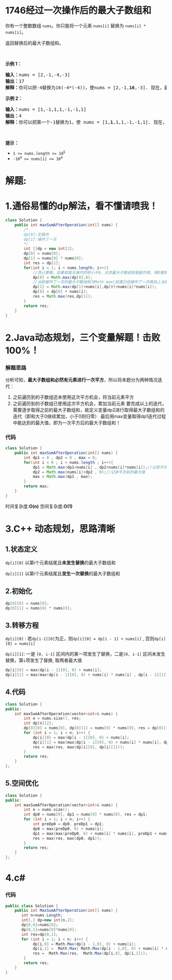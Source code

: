 # 1746经过一次操作后的最大子数组和
<p>你有一个整数数组 <code>nums</code>。你只能将一个元素 <code>nums[i]</code> 替换为 <code>nums[i] * nums[i]</code>。</p>

<p>返回替换后的最大子数组和。</p>

<p> </p>

<p><strong>示例 1：</strong></p>

<pre>
<strong>输入：</strong>nums = [2,-1,-4,-3]
<strong>输出：</strong>17
<strong>解释：</strong>你可以把-4替换为16(-4*(-4))，使nums = [2,-1,<strong>16</strong>,-3]. 现在，最大子数组和为 2 + -1 + 16 = 17.</pre>

<p><strong>示例 2：</strong></p>

<pre>
<strong>输入：</strong>nums = [1,-1,1,1,-1,-1,1]
<strong>输出：</strong>4
<strong>解释：</strong>你可以把第一个-1替换为1，使 nums = [1,<strong>1</strong>,1,1,-1,-1,1]. 现在，最大子数组和为 1 + 1 + 1 + 1 = 4.</pre>

<p> </p>

<p><strong>提示：</strong></p>

<ul>
	<li><code>1 <= nums.length <= 10<sup>5</sup></code></li>
	<li><code>-10<sup>4</sup> <= nums[i] <= 10<sup>4</sup></code></li>
</ul>
































# 解题:
# 1.通俗易懂的dp解法，看不懂请喷我！
```java
class Solution {
    public int maxSumAfterOperation(int[] nums) {
        /*
        dp[0]:无操作
        dp[1]:操作了一次
        */
        int []dp = new int[2];
        dp[0] = nums[0];
        dp[1] = nums[0] * nums[0];
        int res = dp[1];
        for(int i = 1; i < nums.length; i++){
            //贪心策略，如果前面无操作的和小于0，对求最大子数组和是副作用，用0替换。
            dp[0] = Math.max(dp[0],0);
            //当前操作了一次的最大子数组和为Math.max(前面已经操作了一次再加上当前值,前面无操作+操作当前数)
            dp[1] = Math.max(dp[1]+nums[i],dp[0]+nums[i]*nums[i]);
            dp[0] = dp[0] + nums[i];
            res = Math.max(res,dp[1]);
        }
        return res;
    }
}
```
# 2.Java动态规划，三个变量解题！击败100%！
### 解题思路
分析可知，**最大子数组和必然有元素进行一次平方**，所以将本题分为两种情况迭代：
1. 之前遍历到的子数组还未使用这次平方机会，将当前元素平方
2. 之前遍历到的子数组已使用这次平方机会，累加当前元素
要完成以上的迭代，需要逐步取得之前的最大子数组和，故定义变量dp2进行取得最大子数组和的迭代（即和大于0继续累加，小于0则归零）
最后用max变量取得dp1迭代过程中能达到的最大值，即为一次平方后的最大子数组和！

### 代码

```java
class Solution {
    public int maxSumAfterOperation(int[] nums) {
        int dp1 = 0 , dp2 = 0 , max = 0;
        for(int i = 0 ; i < nums.length ; i++){
            dp1 = Math.max(dp1+nums[i] , dp2+nums[i]*nums[i]);//记录平方后的最大值
            dp2 = Math.max(nums[i]+dp2 , 0);//记录平方前的最大值
            max = Math.max(dp1 , max);
        }
        return max;
    }
}
```
时间复杂度:**O(n)**
空间复杂度:**O(1)**
# 3.C++ 动态规划，思路清晰


## 1.状态定义

`dp[i][0]` 以第i个元素结尾且**未发生替换**的最大子数组和

`dp[i][1]` 以第i个元素结尾且**发生一次替换**的最大子数组和

## 2.初始化

```cpp
dp[0][0] = nums[0];
dp[0][1] = nums[0] * nums[0];
```

## 3.转移方程

`dp[i][0]` :   若`dp[i-1][0]`为正，则`dp[i][0] = dp[i - 1] + nums[i]`  , 否则`dp[i][0] = nums[i]`

`dp[i][1]`:  一是 `[0, i-1]` 区间内的某一项发生了替换，二是`[0, i-1]` 区间未发生替换，第`i`项发生了替换, 取两者最大值

```cpp
dp[i][0] = max(dp[i - 1][0], 0) + nums[i];
dp[i][1] = max(max(dp[i - 1][0], 0) + nums[i] * nums[i] , dp[i - 1][1] + nums[i])
```

## 4.代码

```cpp
class Solution {
public:
    int maxSumAfterOperation(vector<int>& nums) {
        int n = nums.size(), res;
        int dp[n][2];
        dp[0][0] = nums[0], dp[0][1] = nums[0] * nums[0], res = dp[0][1];
        for (int i = 1; i < n; i++) {
            dp[i][0] = max(dp[i - 1][0], 0) + nums[i];
            dp[i][1] = max(max(dp[i - 1][0], 0) + nums[i] * nums[i], dp[i - 1][1] + nums[i]);
            res = max(res, max(dp[i][0], dp[i][1]));
        }
        return res;
    }
};
```

## 5.空间优化

```cpp
class Solution {
public:
    int maxSumAfterOperation(vector<int>& nums) {
        int n = nums.size();
        int dp0 = nums[0], dp1 = nums[0] * nums[0], res = dp1;
        for (int i = 1; i < n; i++) {
            int preDp0 = dp0, preDp1 = dp1;
            dp0 = max(preDp0, 0) + nums[i];
            dp1 = max(max(preDp0, 0) + nums[i] * nums[i], preDp1 + nums[i]);
            res = max(res, max(dp0, dp1));
        }
        return res;
    }
};
```


# 4.c#

### 代码

```csharp
public class Solution {
    public int MaxSumAfterOperation(int[] nums) {
       int n=nums.Length;
       int[,] dp=new int[n,2];
       dp[0,0]=nums[0];
       dp[0,1]=nums[0]*nums[0];
       int res=dp[0,1];
       for (int i = 1; i < n; i++) {
            dp[i,0] = Math.Max(dp[i - 1,0], 0) + nums[i];
            dp[i,1] =  Math.Max( Math.Max(dp[i - 1,0], 0) + nums[i] * nums[i], dp[i - 1,1] + nums[i]);
            res =  Math.Max(res,  Math.Max(dp[i,0], dp[i,1]));
        }
        return res;
    }
}
```
